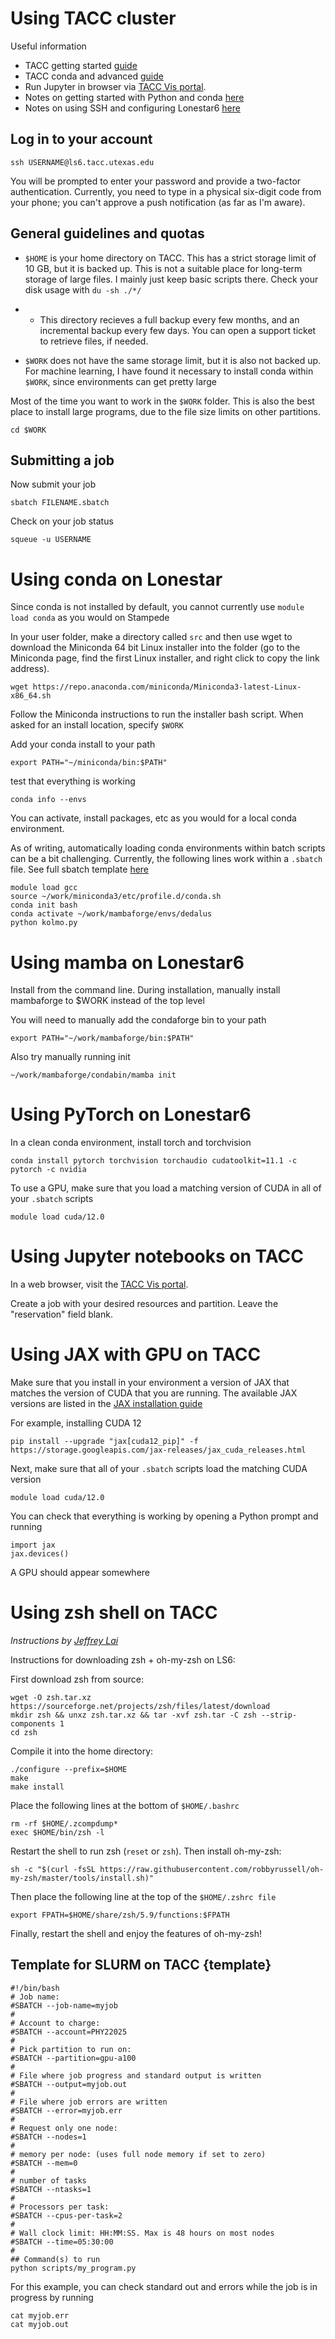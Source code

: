 # Using TACC cluster

Useful information

+ TACC getting started [guide](https://wikis.utexas.edu/display/CoreNGSTools/Getting+started+at+TACC)
+ TACC conda and advanced [guide](https://wikis.utexas.edu/display/bioiteam/Linux+and+stampede2+Setup+--+GVA2021#Linuxandstampede2SetupGVA2021-MovingbeyondthepreinstalledcommandsonTACC)
+ Run Jupyter in browser via [TACC Vis portal](https://vis.tacc.utexas.edu/).
+ Notes on getting started with Python and conda [here](https://www.wgilpin.com/cphy/labs/getting_started_with_python.html)
+ Notes on using SSH and configuring Lonestar6 [here](https://issm.ess.uci.edu/trac/issm/wiki/lonestar)

## Log in to your account

    ssh USERNAME@ls6.tacc.utexas.edu 

You will be prompted to enter your password and provide a two-factor authentication. Currently, you need to type in a physical six-digit code from your phone; you can't approve a push notification (as far as I'm aware).


## General guidelines and quotas

+ `$HOME` is your home directory on TACC. This has a strict storage limit of 10 GB, but it is backed up. This is not a suitable place for long-term storage of large files. I mainly just keep basic scripts there. Check your disk usage with `du -sh ./*/`
+ + This directory recieves a full backup every few months, and an incremental backup every few days. You can open a support ticket to retrieve files, if needed.

+ `$WORK` does not have the same storage limit, but it is also not backed up. For machine learning, I have found it necessary to install conda within `$WORK`, since environments can get pretty large

Most of the time you want to work in the `$WORK` folder. This is also the best place to install large programs, due to the file size limits on other partitions. 

    cd $WORK


## Submitting a job

Now submit your job

	sbatch FILENAME.sbatch

Check on your job status

	squeue -u USERNAME

# Using conda on Lonestar

Since conda is not installed by default, you cannot currently use `module load conda` as you would on Stampede

In your user folder, make a directory called `src` and then use wget to download the Miniconda 64 bit Linux installer into the folder (go to the Miniconda page, find the first Linux installer, and right click to copy the link address). 

    wget https://repo.anaconda.com/miniconda/Miniconda3-latest-Linux-x86_64.sh

Follow the Miniconda instructions to run the installer bash script. When asked for an install location, specify `$WORK`

Add your conda install to your path

    export PATH="~/miniconda/bin:$PATH"

test that everything is working

    conda info --envs

You can activate, install packages, etc as you would for a local conda environment. 

As of writing, automatically loading conda environments within batch scripts can be a bit challenging. Currently, the following lines work within a `.sbatch` file. See full sbatch template [here](#template)

    module load gcc
    source ~/work/miniconda3/etc/profile.d/conda.sh
    conda init bash
    conda activate ~/work/mambaforge/envs/dedalus
    python kolmo.py


# Using mamba on Lonestar6

Install from the command line. During installation, manually install mambaforge to $WORK instead of the top level

You will need to manually add the condaforge bin to your path

    export PATH="~/work/mambaforge/bin:$PATH"

Also try manually running init

    ~/work/mambaforge/condabin/mamba init

# Using PyTorch on Lonestar6

In a clean conda environment, install torch and torchvision

    conda install pytorch torchvision torchaudio cudatoolkit=11.1 -c pytorch -c nvidia

To use a GPU, make sure that you load a matching version of CUDA in all of your `.sbatch` scripts

    module load cuda/12.0

# Using Jupyter notebooks on TACC

In a web browser, visit the [TACC Vis portal](https://vis.tacc.utexas.edu/).

Create a job with your desired resources and partition. Leave the "reservation" field blank.

# Using JAX with GPU on TACC

Make sure that you install in your environment a version of JAX that matches the version of CUDA that you are running. The available JAX versions are listed in the [JAX installation guide](https://github.com/google/jax#installation)

For example, installing CUDA 12 

    pip install --upgrade "jax[cuda12_pip]" -f https://storage.googleapis.com/jax-releases/jax_cuda_releases.html

Next, make sure that all of your `.sbatch` scripts load the matching CUDA version

    module load cuda/12.0

You can check that everything is working by opening a Python prompt and running

    import jax
    jax.devices()

A GPU should appear somewhere

# Using zsh shell on TACC

*Instructions by [Jeffrey Lai](https://github.com/jbial)*

Instructions for downloading zsh + oh-my-zsh on LS6:

First download zsh from source:

    wget -O zsh.tar.xz https://sourceforge.net/projects/zsh/files/latest/download
    mkdir zsh && unxz zsh.tar.xz && tar -xvf zsh.tar -C zsh --strip-components 1
    cd zsh

Compile it into the home directory:

    ./configure --prefix=$HOME
    make
    make install

Place the following lines at the bottom of `$HOME/.bashrc`

    rm -rf $HOME/.zcompdump*
    exec $HOME/bin/zsh -l

Restart the shell to run zsh (`reset`  or `zsh`). Then install oh-my-zsh:

    sh -c "$(curl -fsSL https://raw.githubusercontent.com/robbyrussell/oh-my-zsh/master/tools/install.sh)"

Then place the following line at the top of the `$HOME/.zshrc file`

    export FPATH=$HOME/share/zsh/5.9/functions:$FPATH

Finally, restart the shell and enjoy the features of oh-my-zsh!

## Template for SLURM on TACC {template}

```
#!/bin/bash
# Job name:
#SBATCH --job-name=myjob
#
# Account to charge:
#SBATCH --account=PHY22025
#
# Pick partition to run on:
#SBATCH --partition=gpu-a100
#
# File where job progress and standard output is written
#SBATCH --output=myjob.out
#
# File where job errors are written
#SBATCH --error=myjob.err      
#
# Request only one node:
#SBATCH --nodes=1
#
# memory per node: (uses full node memory if set to zero)
#SBATCH --mem=0  
#
# number of tasks
#SBATCH --ntasks=1
#
# Processors per task:
#SBATCH --cpus-per-task=2
#
# Wall clock limit: HH:MM:SS. Max is 48 hours on most nodes
#SBATCH --time=05:30:00
#
## Command(s) to run
python scripts/my_program.py 
```

For this example, you can check standard out and errors while the job is in progress by running 

    cat myjob.err
    cat myjob.out

